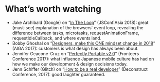 <!--
tags:
  - worth-watching
  - javascript
  - design
description: List of favorite talks and performances.
-->

# What’s worth watching

- Jake Archibald (Google) on “[In The Loop](https://www.youtube.com/watch?v=cCOL7MC4Pl0)” (JSConf.Asia 2018): great (must-see) explanation of the browsers' event loop, revealing the difference between tasks, microtasks, requestAnimationFrame, requestIdleCallback, and where events land.
- Bobby Ghoshal on “[Designers, make this ONE mindset change in 2018](https://www.youtube.com/watch?v=nGX70EOI6f0)” (AIGA 2017): customers is what design has always been about.
- Jennifer Geacone-Cruz on “[Perfectly Portable v2.0](https://vimeo.com/239453600)” (Fronteers Conference 2017): what influence Japanese mobile culture has had on how we make our development & design decisions today.
- Jenn Schiffer (Glitch) on “[How to be a real developer](https://www.deconstructconf.com/2017/jenn-schiffer-how-to-be-a-real-developer)” (Deconstruct Conference, 2017): good laughter guaranteed.
<!--: class="post__content-list" -->
